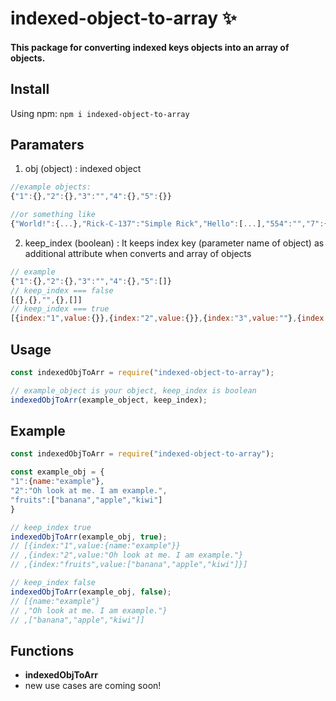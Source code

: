 # indexed-object-to-array ✨
#### This package for converting indexed keys objects into an array of objects.

## Install
Using npm:
`npm i indexed-object-to-array`
## Paramaters
1. obj (object) : indexed object
```js
//example objects: 
{"1":{},"2":{},"3":"","4":{},"5":{}} 

//or something like
{"World!":{...},"Rick-C-137":"Simple Rick","Hello":[...],"554":"","7":{}} 
```
2. keep_index (boolean) : It keeps index key (parameter name of object) as additional attribute when converts and array of objects
```js
// example 
{"1":{},"2":{},"3":"","4":{},"5":[]} 
// keep_index === false
[{},{},"",{},[]] 
// keep_index === true
[{index:"1",value:{}},{index:"2",value:{}},{index:"3",value:""},{index:"4",value:{}},{index:"5",value:[]}]
``` 

## Usage
```js
const indexedObjToArr = require("indexed-object-to-array");

// example_object is your object, keep_index is boolean 
indexedObjToArr(example_object, keep_index);
```
## Example
```js
const indexedObjToArr = require("indexed-object-to-array");

const example_obj = { 
"1":{name:"example"},
"2":"Oh look at me. I am example.",
"fruits":["banana","apple","kiwi"]
}

// keep_index true
indexedObjToArr(example_obj, true); 
// [{index:"1",value:{name:"example"}}
// ,{index:"2",value:"Oh look at me. I am example."}
// ,{index:"fruits",value:["banana","apple","kiwi"]}]

// keep_index false
indexedObjToArr(example_obj, false); 
// [{name:"example"}
// ,"Oh look at me. I am example."}
// ,["banana","apple","kiwi"]]

```
## Functions
* **indexedObjToArr**
* new use cases are coming soon!

